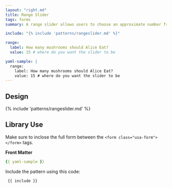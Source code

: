 ```yaml
---
layout: "right.md"
title: Range Slider
tags: forms
summary: A range slider allows users to choose an approximate number from a range.

include: "{% include 'patterns/rangeslider.md' %}"

range:
  label: How many mushrooms should Alice Eat?
  value: 15 # where do you want the slider to be

yaml-sample: |
  range:
    label: How many mushrooms should Alice Eat?
    value: 15 # where do you want the slider to be
---
```


## Design 

{% include 'patterns/rangeslider.md' %}

## Library Use
Make sure to inclose the full form between the `<form class="usa-form"> </form>` tags.


**Front Matter**
``` yml
{{ yaml-sample }}
```

Include the pattern using this code:

``` markdown
 {{ include }}

